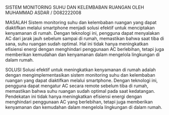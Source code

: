 SISTEM MONITORING SUHU DAN KELEMBABAN RUANGAN
OLEH 
MUHAMMAD ASDAR / D082222008

MASALAH
Sistem monitoring suhu dan kelembaban ruangan yang dapat diaktifkan melalui smartphone menjadi solusi efektif untuk menciptakan kenyamanan di rumah. Dengan teknologi ini, pengguna dapat menyalakan AC dari jarak jauh sebelum sampai di rumah, memastikan bahwa saat tiba di sana, suhu ruangan sudah optimal. Hal ini tidak hanya meningkatkan efisiensi energi dengan menghindari penggunaan AC berlebihan, tetapi juga memberikan kemudahan dan kenyamanan dalam mengelola lingkungan di dalam rumah.

SOLUSI
Solusi efektif untuk meningkatkan kenyamanan di rumah adalah dengan mengimplementasikan sistem monitoring suhu dan kelembaban ruangan yang dapat diaktifkan melalui smartphone. Dengan teknologi ini, pengguna dapat mengatur AC secara remote sebelum tiba di rumah, memastikan bahwa suhu ruangan sudah optimal pada saat kedatangan. Pendekatan ini tidak hanya meningkatkan efisiensi energi dengan menghindari penggunaan AC yang berlebihan, tetapi juga memberikan kenyamanan dan kemudahan dalam mengelola lingkungan di dalam rumah.
